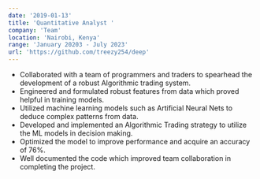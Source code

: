 ```yaml
---
date: '2019-01-13'
title: 'Quantitative Analyst '
company: 'Team'
location: 'Nairobi, Kenya'
range: 'January 20203 - July 2023'
url: 'https://github.com/treezy254/deep' 
---
```


- Collaborated with a team of programmers and traders to spearhead the development of a robust Algorithmic trading system. 
- Engineered and formulated robust features from data which proved helpful in training models.   
- Utilized machine learning models such as Artificial Neural Nets to deduce complex patterns from data.  
- Developed and implemented an Algorithmic Trading strategy to utilize the ML models in decision making.  
- Optimized the model to improve performance and acquire an accuracy of 76%. 
- Well documented the code which improved team collaboration in completing the project.  
